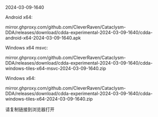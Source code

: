 2024-03-09-1640

Android x64:

mirror.ghproxy.com/github.com/CleverRaven/Cataclysm-DDA/releases/download/cdda-experimental-2024-03-09-1640/cdda-android-x64-2024-03-09-1640.apk

Windows x64 msvc:

mirror.ghproxy.com/github.com/CleverRaven/Cataclysm-DDA/releases/download/cdda-experimental-2024-03-09-1640/cdda-windows-tiles-x64-msvc-2024-03-09-1640.zip

Windows x64:

mirror.ghproxy.com/github.com/CleverRaven/Cataclysm-DDA/releases/download/cdda-experimental-2024-03-09-1640/cdda-windows-tiles-x64-2024-03-09-1640.zip

请复制链接到浏览器打开


